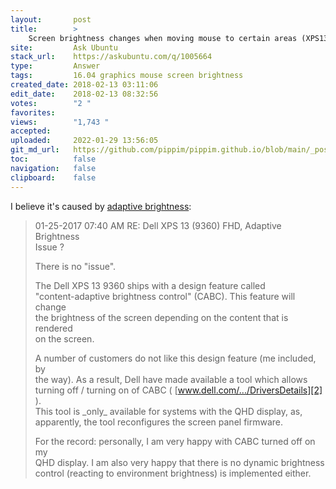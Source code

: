 ```yaml
---
layout:       post
title:        >
    Screen brightness changes when moving mouse to certain areas (XPS13 9379 - Ubuntu)
site:         Ask Ubuntu
stack_url:    https://askubuntu.com/q/1005664
type:         Answer
tags:         16.04 graphics mouse screen brightness
created_date: 2018-02-13 03:11:06
edit_date:    2018-02-13 08:32:56
votes:        "2 "
favorites:    
views:        "1,743 "
accepted:     
uploaded:     2022-01-29 13:56:05
git_md_url:   https://github.com/pippim/pippim.github.io/blob/main/_posts/2018/2018-02-13-Screen-brightness-changes-when-moving-mouse-to-certain-areas-^XPS13-9379---Ubuntu^.md
toc:          false
navigation:   false
clipboard:    false
---
```


I believe it's caused by [adaptive brightness][1]:

> 01-25-2017 07:40 AM RE: Dell XPS 13 (9360) FHD, Adaptive Brightness  
> Issue ?  
>   
> There is no "issue".  
>   
> The Dell XPS 13 9360 ships with a design feature called  
> "content-adaptive brightness control" (CABC). This feature will change  
> the brightness of the screen depending on the content that is rendered  
> on the screen.  
>   
> A number of customers do not like this design feature (me included, by  
> the way). As a result, Dell have made available a tool which allows  
> turning off / turning on of CABC ( [www.dell.com/.../DriversDetails][2] ).  
> This tool is \_only\_ available for systems with the QHD display, as,  
> apparently, the tool reconfigures the screen panel firmware.  
>   
> For the record: personally, I am very happy with CABC turned off on my  
> QHD display. I am also very happy that there is no dynamic brightness  
> control (reacting to environment brightness) is implemented either.  


  [1]: https://www.dell.com/community/General/Dell-XPS-13-9360-FHD-Adaptive-Brightness-Issue/td-p/5147488
  [2]: http://www.dell.com/support/home/ch/de/chbsdt1/Drivers/DriversDetails?driverId=PWD5K&osCode=WT64A&productCode=xps-13-9350-laptop&categoryId=AP
